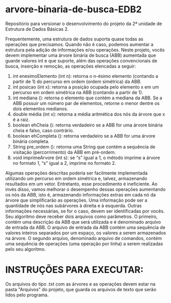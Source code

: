 # arvore-binaria-de-busca-EDB2
Repositório para versionar o desenvolvimento do projeto da 2ª unidade de Estrutura de Dados Básicas 2.

Frequentemente, uma estrutura de dados suporta quase todas as operações que precisamos. Quando
não é caso, podemos aumentar a estrutura pela adição de informações e/ou operações. Neste
projeto, vocês devem implementar uma árvore binária de busca (ABB) aumentada que guarde
valores int e que suporte, além das operações convencionais de busca, inserção e remoção, as
operações elencadas a seguir:
1. int enesimoElemento (int n): retorna o n-ésimo elemento (contando a partir de 1) do percurso
em ordem (ordem simétrica) da ABB.
2. int posicao (int x): retorna a posição ocupada pelo elemento x em um percurso em ordem
simétrica na ABB (contando a partir de 1).
3. int mediana (): retorna o elemento que contém a mediana da ABB. Se a ABB possuir um
número par de elementos, retorne o menor dentre os dois elementos medianos.
4. double média (int x): retorna a média aritmética dos nós da árvore que x é a raiz.
5. boolean ehCheia (): retorna verdadeiro se a ABB for uma árvore binária cheia e falso, caso
contrário.
6. boolean ehCompleta (): retorna verdadeiro se a ABB for uma árvore binária completa.
7. String pre_ordem (): retorna uma String que contém a sequência de visitação (percorrimento)
da ABB em pré-ordem.
8. void imprimeArvore (int s): se “s” igual a 1, o método imprime a árvore no formato 1, “s”
igual a 2, imprime no formato 2.

Algumas operações descritas poderia ser facilmente implementada utilizando um percurso em
ordem simétrica e, talvez, armazenando resultados em um vetor. Entretanto, esse procedimento é
ineficiente. Ao invés disso, vamos melhorar o desempenho dessas operações aumentando
os nós da ABB, isto é, armazenando informações extras em cada nó da árvore que simplificarão as
operações. Uma informação pode ser a quantidade de nós nas subárvores à direita e à
esquerda. Outras informações necessárias, se for o caso, devem ser identificadas por
vocês. Seu algoritmo deve receber dois arquivos como parâmetros. O primeiro, contém uma
descrição da ABB que será utilizada e é denominado arquivo de entrada da ABB. O arquivo de
entrada da ABB contém uma sequência de valores inteiros separados por um espaço, os valores a
serem armazenados na árvore. O segundo arquivo, denominado arquivo de comandos, contém uma
sequência de operações (uma operação por linha) a serem realizadas pelo seu algoritmo.

# INSTRUÇÕES PARA EXECUTAR:
Os arquivos do tipo .txt com as árvores e as operações devem estar na pasta "Arquivos" do
projeto, que guarda os arquivos de texto que serão lidos pelo programa.

